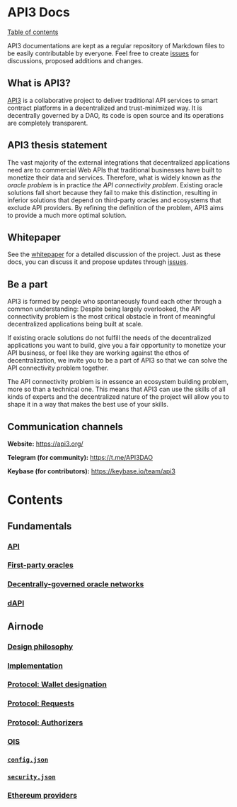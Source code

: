 # API3 Docs

[Table of contents](#contents)

API3 documentations are kept as a regular repository of Markdown files to be easily contributable by everyone.
Feel free to create [issues](https://github.com/api3org/api3-docs/issues) for discussions, proposed additions and changes.

## What is API3?

[API3](https://api3.org/) is a collaborative project to deliver traditional API services to smart contract platforms in a decentralized and trust-minimized way.
It is decentrally governed by a DAO, its code is open source and its operations are completely transparent.

## API3 thesis statement

The vast majority of the external integrations that decentralized applications need are to commercial Web APIs that traditional businesses have built to monetize their data and services.
Therefore, what is widely known as *the oracle problem* is in practice *the API connectivity problem*.
Existing oracle solutions fall short because they fail to make this distinction, resulting in inferior solutions that depend on third-party oracles and ecosystems that exclude API providers.
By refining the definition of the problem, API3 aims to provide a much more optimal solution.

## Whitepaper

See the [whitepaper](https://github.com/api3org/api3-whitepaper) for a detailed discussion of the project.
Just as these docs, you can discuss it and propose updates through [issues](https://github.com/api3org/api3-whitepaper/issues).

## Be a part

API3 is formed by people who spontaneously found each other through a common understanding:
Despite being largely overlooked, the API connectivity problem is the most critical obstacle in front of meaningful decentralized applications being built at scale.

If existing oracle solutions do not fulfill the needs of the decentralized applications you want to build, give you a fair opportunity to monetize your API business, or feel like they are working against the ethos of decentralization, we invite you to be a part of API3 so that we can solve the API connectivity problem together.

The API connectivity problem is in essence an ecosystem building problem, more so than a technical one.
This means that API3 can use the skills of all kinds of experts and the decentralized nature of the project will allow you to shape it in a way that makes the best use of your skills.

## Communication channels

**Website:** https://api3.org/

**Telegram (for community):** https://t.me/API3DAO

**Keybase (for contributors):** https://keybase.io/team/api3

# Contents

## Fundamentals

### [API](/fundamentals/api.md)
### [First-party oracles](/fundamentals/first-party-oracles.md)
### [Decentrally-governed oracle networks](/fundamentals/decentrally-governed-oracle-networks.md)
### [dAPI](/fundamentals/dapi.md)

## Airnode

### [Design philosophy](/airnode/design-philosophy.md)
### [Implementation](/airnode/implementation.md)
### [Protocol: Wallet designation](/airnode/wallet-designation.md)
### [Protocol: Requests](/airnode/requests.md)
### [Protocol: Authorizers](/airnode/authorizers.md)
### [OIS](/airnode/ois.md)
### [`config.json`](/airnode/config-json.md)
### [`security.json`](/airnode/security-json.md)
### [Ethereum providers](/airnode/ethereum-providers.md)
